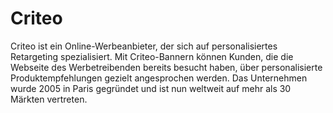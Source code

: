 # Criteo

<div class="container-toc"></div>

Criteo ist ein Online-Werbeanbieter, der sich auf personalisiertes Retargeting spezialisiert. Mit Criteo-Bannern können Kunden, die die Webseite des Werbetreibenden bereits besucht haben, über personalisierte Produktempfehlungen gezielt angesprochen werden. Das Unternehmen wurde 2005 in Paris gegründet und ist nun weltweit auf mehr als 30 Märkten vertreten.
